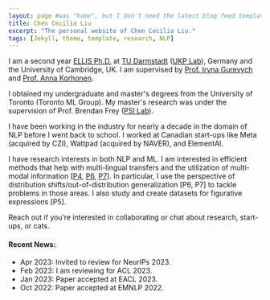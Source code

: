 ```yaml
---
layout: page #was "home", but I don't need the latest blog feed template on the homepage
title: Chen Cecilia Liu
excerpt: "The personal website of Chen Cecilia Liu."
tags: [Jekyll, theme, template, research, NLP]
---
```


I am a second year [ELLIS Ph.D.](https://ellis.eu/) at [TU Darmstadt](https://www.informatik.tu-darmstadt.de/fb20/index.en.jsp) ([UKP Lab](https://www.informatik.tu-darmstadt.de/ukp/ukp_home/index.en.jsp)), Germany and the University of Cambridge, UK.
I am supervised by [Prof. Iryna Gurevych](https://scholar.google.com/citations?user=t3A39e8AAAAJ&hl=en) and [Prof. Anna Korhonen](https://sites.google.com/site/annakorhonen/).

I obtained my undergraduate and master's degrees from the University of Toronto (Toronto ML Group). My master's research was under the supervision of Prof. Brendan Frey ([PSI Lab](https://psi.toronto.edu/)).

I have been working in the industry for nearly a decade in the domain of NLP before I went back to school. 
I worked at Canadian start-ups like Meta (acquired by CZI), Wattpad (acquired by NAVER), and ElementAI.

I have research interests in both NLP and ML. 
I am interested in efficient methods that help with multi-lingual transfers and the utilization of multi-modal information [[P4](https://arxiv.org/abs/2210.06379), [P6](https://arxiv.org/abs/2202.07630), [P7](https://arxiv.org/abs/2301.05487)]. 
In particular, I use the perspective of distribution shifts/out-of-distribution generalization [P6, P7] to tackle problems in those areas. 
I also study and create datasets for figurative expressions [P5]. 

Reach out if you’re interested in collaborating or chat about research, start-ups, or cats.

#### Recent News:
* Apr 2023: Invited to review for NeurIPs 2023.
* Feb 2023: I am reviewing for ACL 2023.
* Jan 2023: Paper accepted at EACL 2023.
* Oct 2022: Paper accepted at EMNLP 2022.

<!--
<p class="rss-subscribe">Subscribe <a href="{{ "/feed.xml" | prepend: site.baseurl }}" target="_blank">via RSS</a>.</p>
-->
